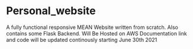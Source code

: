 # Personal_website
A fully functional responsive MEAN Website written from scratch.
Also contains some Flask Backend.
Will Be Hosted on AWS
Documentation link and code will be updated continously starting June 30th 2021
